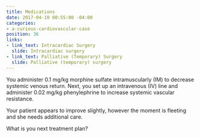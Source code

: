 ```yaml
---
title: Medications
date: 2017-04-10 00:55:00 -04:00
categories:
- a-curious-cardiovascular-case
position: 36
links:
- link_text: Intracardiac Surgery
  slide: Intracardiac surgery
- link_text: Palliative (Temporary) Surgery
  slide: Palliative (temporary) surgery
---
```


You administer 0.1 mg/kg morphine sulfate intramuscularly (IM) to decrease systemic venous return. Next, you set up an intravenous (IV) line and administer 0.02 mg/kg phenylephrine to increase systemic vascular resistance.



Your patient appears to improve slightly, however the moment is fleeting and she needs additional care.

What is you next treatment plan?
